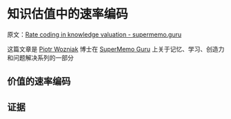 # 知识估值中的速率编码

原文：[Rate coding in knowledge valuation - supermemo.guru](https://supermemo.guru/wiki/Rate_coding_in_knowledge_valuation)

这篇文章是 [Piotr Wozniak](https://supermemo.guru/wiki/Piotr_Wozniak) 博士在 [SuperMemo Guru](https://supermemo.guru/wiki/SuperMemo_Guru) 上关于记忆、学习、创造力和问题解决系列的一部分

## 价值的速率编码

## 证据